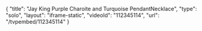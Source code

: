 {
    "title": "Jay King Purple Charoite and Turquoise PendantNecklace",
    "type": "solo",
    "layout": "iframe-static",
    "videoId": "112345114",
    "url": "\/tvpembed\/112345114"
}